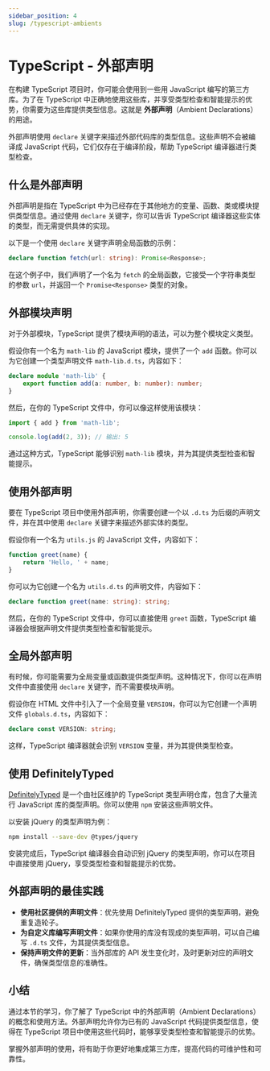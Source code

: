 ```yaml
---
sidebar_position: 4
slug: /typescript-ambients
---
```


# TypeScript - 外部声明

在构建 TypeScript 项目时，你可能会使用到一些用 JavaScript 编写的第三方库。为了在 TypeScript 中正确地使用这些库，并享受类型检查和智能提示的优势，你需要为这些库提供类型信息。这就是 **外部声明**（Ambient Declarations） 的用途。

外部声明使用 `declare` 关键字来描述外部代码库的类型信息。这些声明不会被编译成 JavaScript 代码，它们仅存在于编译阶段，帮助 TypeScript 编译器进行类型检查。



## 什么是外部声明

外部声明是指在 TypeScript 中为已经存在于其他地方的变量、函数、类或模块提供类型信息。通过使用 `declare` 关键字，你可以告诉 TypeScript 编译器这些实体的类型，而无需提供具体的实现。

以下是一个使用 `declare` 关键字声明全局函数的示例：

```typescript
declare function fetch(url: string): Promise<Response>;
```

在这个例子中，我们声明了一个名为 `fetch` 的全局函数，它接受一个字符串类型的参数 `url`，并返回一个 `Promise<Response>` 类型的对象。



## 外部模块声明

对于外部模块，TypeScript 提供了模块声明的语法，可以为整个模块定义类型。

假设你有一个名为 `math-lib` 的 JavaScript 模块，提供了一个 `add` 函数。你可以为它创建一个类型声明文件 `math-lib.d.ts`，内容如下：

```typescript showLineNumbers title="math-lib.d.ts"
declare module 'math-lib' {
    export function add(a: number, b: number): number;
}
```

然后，在你的 TypeScript 文件中，你可以像这样使用该模块：

```typescript showLineNumbers
import { add } from 'math-lib';

console.log(add(2, 3)); // 输出: 5
```

通过这种方式，TypeScript 能够识别 `math-lib` 模块，并为其提供类型检查和智能提示。



## 使用外部声明

要在 TypeScript 项目中使用外部声明，你需要创建一个以 `.d.ts` 为后缀的声明文件，并在其中使用 `declare` 关键字来描述外部实体的类型。

假设你有一个名为 `utils.js` 的 JavaScript 文件，内容如下：

```javascript showLineNumbers title="utils.js"
function greet(name) {
    return 'Hello, ' + name;
}
```

你可以为它创建一个名为 `utils.d.ts` 的声明文件，内容如下：

```typescript showLineNumbers title="utils.d.ts"
declare function greet(name: string): string;
```

然后，在你的 TypeScript 文件中，你可以直接使用 `greet` 函数，TypeScript 编译器会根据声明文件提供类型检查和智能提示。



## 全局外部声明

有时候，你可能需要为全局变量或函数提供类型声明。这种情况下，你可以在声明文件中直接使用 `declare` 关键字，而不需要模块声明。

假设你在 HTML 文件中引入了一个全局变量 `VERSION`，你可以为它创建一个声明文件 `globals.d.ts`，内容如下：

```typescript showLineNumbers title="globals.d.ts"
declare const VERSION: string;
```

这样，TypeScript 编译器就会识别 `VERSION` 变量，并为其提供类型检查。



## 使用 DefinitelyTyped

[DefinitelyTyped](https://github.com/DefinitelyTyped/DefinitelyTyped) 是一个由社区维护的 TypeScript 类型声明仓库，包含了大量流行 JavaScript 库的类型声明。你可以使用 `npm` 安装这些声明文件。

以安装 jQuery 的类型声明为例：

```bash
npm install --save-dev @types/jquery
```

安装完成后，TypeScript 编译器会自动识别 jQuery 的类型声明，你可以在项目中直接使用 jQuery，享受类型检查和智能提示的优势。



## 外部声明的最佳实践

- **使用社区提供的声明文件**：优先使用 DefinitelyTyped 提供的类型声明，避免重复造轮子。
- **为自定义库编写声明文件**：如果你使用的库没有现成的类型声明，可以自己编写 `.d.ts` 文件，为其提供类型信息。
- **保持声明文件的更新**：当外部库的 API 发生变化时，及时更新对应的声明文件，确保类型信息的准确性。



## 小结

通过本节的学习，你了解了 TypeScript 中的外部声明（Ambient Declarations）的概念和使用方法。外部声明允许你为已有的 JavaScript 代码提供类型信息，使得在 TypeScript 项目中使用这些代码时，能够享受类型检查和智能提示的优势。

掌握外部声明的使用，将有助于你更好地集成第三方库，提高代码的可维护性和可靠性。



